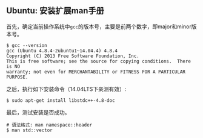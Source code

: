 ## Ubuntu: 安装扩展man手册

首先，确定当前操作系统中`gcc`的版本号，主要是前两个数字，即major和minor版本号。
```shell
$ gcc --version
gcc (Ubuntu 4.8.4-2ubuntu1~14.04.4) 4.8.4
Copyright (C) 2013 Free Software Foundation, Inc.
This is free software; see the source for copying conditions.  There is NO
warranty; not even for MERCHANTABILITY or FITNESS FOR A PARTICULAR PURPOSE.

```

之后，执行如下安装命令（14.04LTS下亲测有效）:
```shell
$ sudo apt-get install libstdc++-4.8-doc
```

最后，测试安装是否成功。
```shell
# 语法格式: man namespace::header
$ man std::vector
```


